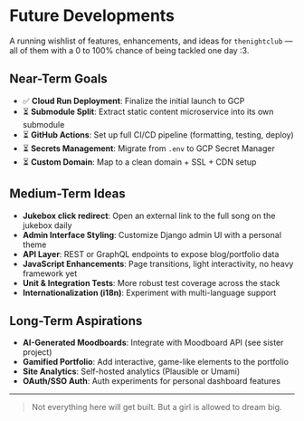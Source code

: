 # Future Developments

A running wishlist of features, enhancements, and ideas for `thenightclub` — all of them with a 0 to 100% chance of being tackled one day :3.

## Near-Term Goals

- ✅ **Cloud Run Deployment**: Finalize the initial launch to GCP
- ⏳ **Submodule Split**: Extract static content microservice into its own submodule
- ⏳ **GitHub Actions**: Set up full CI/CD pipeline (formatting, testing, deploy)
- ⏳ **Secrets Management**: Migrate from `.env` to GCP Secret Manager
- ⏳ **Custom Domain**: Map to a clean domain + SSL + CDN setup

## Medium-Term Ideas

- **Jukebox click redirect**: Open an external link to the full song on the jukebox daily
- **Admin Interface Styling**: Customize Django admin UI with a personal theme
- **API Layer**: REST or GraphQL endpoints to expose blog/portfolio data
- **JavaScript Enhancements**: Page transitions, light interactivity, no heavy framework yet
- **Unit & Integration Tests**: More robust test coverage across the stack
- **Internationalization (i18n)**: Experiment with multi-language support

## Long-Term Aspirations

- **AI-Generated Moodboards**: Integrate with Moodboard API (see sister project)
- **Gamified Portfolio**: Add interactive, game-like elements to the portfolio
- **Site Analytics**: Self-hosted analytics (Plausible or Umami)
- **OAuth/SSO Auth**: Auth experiments for personal dashboard features

---

> Not everything here will get built. But a girl is allowed to dream big.
